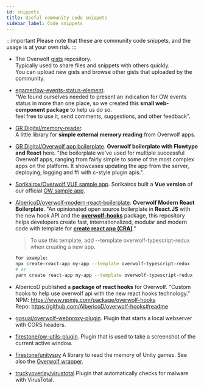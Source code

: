 ```yaml
---
id: snippets
title: Useful community code snippets
sidebar_label: Code snippets
---
```


:::important
Please note that these are community code snippets, and the usage is at your own risk.
:::

* The Overwolf [gists](https://github.com/overwolf/community-gists) repository.  
  Typically used to share files and snippets with others quickly.  
  You can upload new gists and browse other gists that uploaded by the community.

* [egamer/ow-events-status-element](https://www.npmjs.com/package/@egamer/ow-events-status-element).  
  "We found ourselves needed to present an indication for OW events status in more than one place, so we created this **small web-component package** to help us do so.  
  feel free to use it, send comments, suggestions, and other feedback".
  
* [GR Digital/memory-reader](https://github.com/GRDigital/memory-reader).  
  A little library for **simple external memory reading** from Overwolf apps.
  
* [GR Digital/Overwolf app boilerplate](https://github.com/GRDigital/overwolf-boilerplate).
  **Overwolf boilerplate with Flowtype and React** here.
  "the boilerplate we've used for multiple successful Overwolf apps, ranging from fairly simple to some of the most complex apps on the platform. It showcases updating the app from the server, deploying, logging and ffi with c-style plugin apis."

* [Sorikairox/Overwolf VUE sample app](https://github.com/Sorikairox/overwolf-vue-sample).
  Sorikairox built a **Vue version** of our official [OW sample app](https://github.com/overwolf/sample-app/tree/master/ts).

* [AlbericoD/overwolf-modern-react-boilerplate](https://github.com/AlbericoD/overwolf-modern-react-boilerplate).
  **Overwolf Modern React Boilerplate**.
  "An opinionated  open source boilerplate in **React.JS** with the new hook API and the **[overwolf-hooks](https://www.npmjs.com/package/overwolf-hooks)** package, this repository helps developers create fast, internationalized, modular and modern code with template for **[create react app (CRA)](https://github.com/facebook/create-react-app)**."
    > To use this template, add --template overwolf-typescript-redux when creating a new app. 
    ```sh
    For example:
    npx create-react-app my-app --template overwolf-typescript-redux
    # or
    yarn create react-app my-app --template overwolf-typescript-redux
  ```
* AlbericoD published a **package of react hooks** for Overwolf.
  "Custom hooks to help use overwolf api with the new react hooks technology."  
  NPM: https://www.npmjs.com/package/overwolf-hooks  
  Repo: https://github.com/AlbericoD/overwolf-hooks#readme
  
* [gosuai/overwolf-webproxy-plugin](https://github.com/gosuai/overwolf-webproxy-plugin).
  Plugin that starts a local webserver with CORS headers.
  
* [firestone/ow-utils-plugin](https://github.com/Zero-to-Heroes/ow-utils-csharp).
  Plugin that is used to take a screenshot of the current active window.
  
* [firestone/unityspy](https://github.com/Zero-to-Heroes/unity-spy-.net4.5)
  A library to read the memory of Unity games. See also the [Overwolf wrapper](https://github.com/Zero-to-Heroes/overwolf-unityspy-wrapper).

* [truckyoverlay/virustotal](https://github.com/natewatson999/node-virustotal)
Plugin that automatically checks for malware with VirusTotal.

